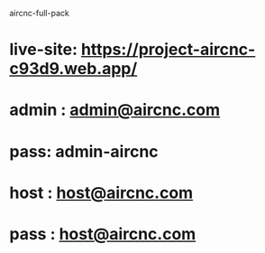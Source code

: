 aircnc-full-pack
# live-site: https://project-aircnc-c93d9.web.app/
# admin : admin@aircnc.com
# pass: admin-aircnc
# host : host@aircnc.com
# pass : host@aircnc.com
